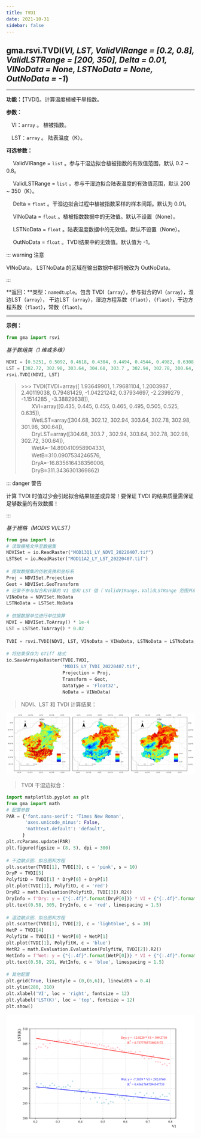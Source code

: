 ```yaml
---
title: TVDI
date: 2021-10-31
sidebar: false
---
```


## gma.rsvi.**TVDI**(*VI, LST, ValidVIRange = [0.2, 0.8], ValidLSTRange = [200, 350], Delta = 0.01, VINoData = None, LSTNoData = None, OutNoData = -1*) <Badge text="1.0.2 +"/>

---

**功能：**【TVDI】。计算温度植被干旱指数。

**参数：**

&emsp;VI：`array` 。 植被指数。

&emsp;LST：`array` 。 陆表温度（K）。

**可选参数：**

&emsp; ValidVIRange = `list` 。参与干湿边拟合植被指数的有效值范围，默认 0.2 ~ 0.8。

&emsp; ValidLSTRange = `list` 。参与干湿边拟合陆表温度的有效值范围，默认 200 ~ 350（K）。

&emsp; Delta = `float` 。干湿边拟合过程中植被指数采样的样本间距。默认为 0.01。

&emsp; VINoData  = `float` 。植被指数数据中的无效值。默认不设置（None）。

&emsp; LSTNoData = `float` 。陆表温度数据中的无效值。默认不设置（None）。

&emsp; OutNoData = `float` 。TVDI结果中的无效值。默认值为 -1。

::: warning 注意

VINoData， LSTNoData 的区域在输出数据中都将被改为 OutNoData。

:::

**返回：**类型：`namedtuple`。包含 TVDI（`array`），参与拟合的VI（`array`），湿边LST（`array`）， 干边LST（`array`），湿边方程系数（`flaot`），（`flaot`），干边方程系数（`flaot`），常数（`flaot`）。

---

**示例：**

```python
from gma import rsvi
```

*基于数组类（1 维或多维）*

```python
NDVI = [0.5251, 0.5092, 0.4618, 0.4304, 0.4494, 0.4544, 0.4982, 0.6308, 0.5271, 0.4489]
LST = [302.72, 302.98, 303.64, 304.68, 303.7 , 302.94, 302.78, 300.64, 301.98, 302.12]
rsvi.TVDI(NDVI, LST)
```
> \>>> TVDI(TVDI=array([ 1.93649901,  1.79681104,  1.2003987 ,  2.40119038,  0.79481429,
       -1.04221242,  0.37934697, -2.2399279 , -1.1514285 , -3.38829638]), <br>　　XVI=array([0.435, 0.445, 0.455, 0.465, 0.495, 0.505, 0.525, 0.635]), <br>　　WetLST=array([304.68, 302.12, 302.94, 303.64, 302.78, 302.98, 301.98, 300.64]), <br>　　DryLST=array([304.68, 303.7 , 302.94, 303.64, 302.78, 302.98, 302.72, 300.64]), <br>　　WetA=-14.890410958904331, <br>　　WetB=310.0907534246576, <br>　　DryA=-16.835616438356006, <br>　　DryB=311.3436301369862)

::: danger 警告

计算 TVDI 时值过少会引起拟合结果较差或异常！要保证 TVDI 的结果质量需保证足够数量的有效数据！

:::


*基于栅格（MODIS VI/LST）*
```python
from gma import io
# 读取栅格文件至数据集
NDVISet = io.ReadRaster("MOD13Q1_LY_NDVI_20220407.tif")
LSTSet = io.ReadRaster("MOD11A2_LY_LST_20220407.tif")

# 提取数据集的仿射变换和坐标系
Proj = NDVISet.Projection
Geot = NDVISet.GeoTransform
# 记录不参与拟合和计算的 VI 值和 LST 值（ ValidVIRange，ValidLSTRange 范围外的数据不参与拟合）
VINoData = NDVISet.NoData
LSTNoData = LSTSet.NoData

# 依据数据单位进行单位换算
NDVI = NDVISet.ToArray() * 1e-4 
LST = LSTSet.ToArray() * 0.02

TVDI = rsvi.TVDI(NDVI, LST, VINoData = VINoData, LSTNoData = LSTNoData, OutNoData = VINoData)

# 将结果保存为 GTiff 格式
io.SaveArrayAsRaster(TVDI.TVDI, 
                     'MODIS_LY_TVDI_20220407.tif', 
                     Projection = Proj,
                     Transform = Geot,
                     DataType = 'Float32',
                     NoData = VINoData)
```
> NDVI、LST 和 TVDI  计算结果：

![](/rsvi/TVDI.webp)

> TVDI 干湿边拟合：

``` python 
import matplotlib.pyplot as plt
from gma import math
# 配置参数
PAR = {'font.sans-serif': 'Times New Roman',
       'axes.unicode_minus': False,
       'mathtext.default': 'default',
      }
plt.rcParams.update(PAR)
plt.figure(figsize = (8, 5), dpi = 300)

# 干边散点图、拟合图和方程
plt.scatter(TVDI[1], TVDI[3], c = 'pink', s = 10)
DryP = TVDI[5]
PolyfitD = TVDI[1] * DryP[0] + DryP[1]
plt.plot(TVDI[1], PolyfitD, c = 'red')
DryR2 = math.Evaluation(PolyfitD, TVDI[3]).R2()
DryInfo = f'Dry: y = {"{:.4f}".format(DryP[0])} * VI + {"{:.4f}".format(DryP[1])}\n{" " * 8}$R^2$ = {DryR2}'
plt.text(0.58, 305, DryInfo, c = 'red', linespacing = 1.5)

# 湿边散点图、拟合图和方程
plt.scatter(TVDI[1], TVDI[2], c = 'lightblue', s = 10)
WetP = TVDI[4]
PolyfitW = TVDI[1] * WetP[0] + WetP[1]
plt.plot(TVDI[1], PolyfitW, c = 'blue')
WetR2 = math.Evaluation.Evaluation(PolyfitW, TVDI[2]).R2()
WetInfo = f'Wet: y = {"{:.4f}".format(WetP[0])} * VI + {"{:.4f}".format(WetP[1])}\n{" " * 8}$R^2$ = {WetR2}'
plt.text(0.58, 291, WetInfo, c = 'blue', linespacing = 1.5)

# 其他配置
plt.grid(True, linestyle = (0,(6,6)), linewidth = 0.4)
plt.ylim(280, 310)
plt.xlabel('VI', loc = 'right', fontsize = 12)
plt.ylabel('LST(K)', loc = 'top', fontsize = 12)
plt.show()
```

![](/rsvi/TVDIWDF.svg)

